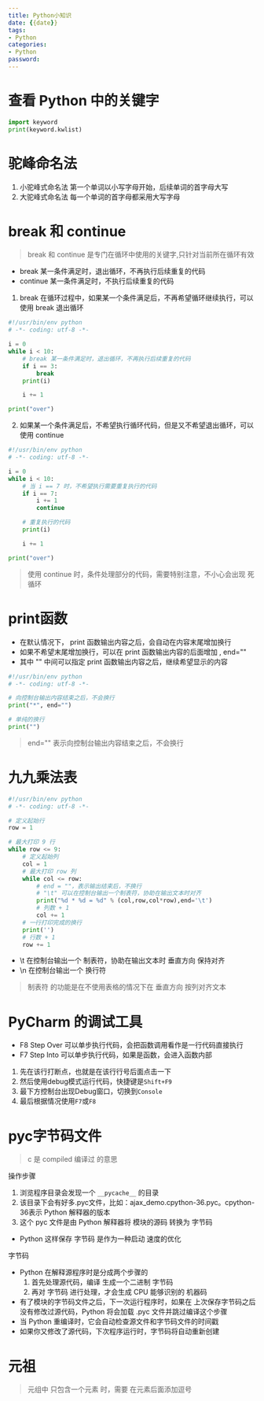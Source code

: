 ```yaml
---
title: Python小知识
date: {{date}}
tags:
- Python
categories:
- Python
password: 
---
```


# 查看 Python 中的关键字
```python
import keyword
print(keyword.kwlist)
```

# 驼峰命名法
1. 小驼峰式命名法
第一个单词以小写字母开始，后续单词的首字母大写
2. 大驼峰式命名法
每一个单词的首字母都采用大写字母

<escape><!-- more --></escape>

# break 和 continue
> break 和  continue 是专门在循环中使用的关键字,只针对当前所在循环有效

- break 某一条件满足时，退出循环，不再执行后续重复的代码
- continue 某一条件满足时，不执行后续重复的代码

1. break
在循环过程中，如果某一个条件满足后，不再希望循环继续执行，可以使用  break 退出循环
```python
#!/usr/bin/env python
# -*- coding: utf-8 -*-

i = 0
while i < 10:
    # break 某一条件满足时，退出循环，不再执行后续重复的代码
    if i == 3:
        break
    print(i)

    i += 1

print("over")
```

2. 如果某一个条件满足后，不希望执行循环代码，但是又不希望退出循环，可以使用  continue
```python
#!/usr/bin/env python
# -*- coding: utf-8 -*-

i = 0
while i < 10:
    # 当 i == 7 时，不希望执行需要重复执行的代码
    if i == 7:
        i += 1
        continue

    # 重复执行的代码
    print(i)

    i += 1

print("over")
```
> 使用  continue 时，条件处理部分的代码，需要特别注意，不小心会出现 死循环

# print函数
- 在默认情况下， print 函数输出内容之后，会自动在内容末尾增加换行
- 如果不希望末尾增加换行，可以在  print 函数输出内容的后面增加  , end=""
- 其中  "" 中间可以指定  print 函数输出内容之后，继续希望显示的内容
```python
#!/usr/bin/env python
# -*- coding: utf-8 -*-

# 向控制台输出内容结束之后，不会换行
print("*", end="")

# 单纯的换行
print("")
```
> end="" 表示向控制台输出内容结束之后，不会换行

# 九九乘法表
```python
#!/usr/bin/env python
# -*- coding: utf-8 -*-

# 定义起始行
row = 1

# 最大打印 9 行
while row <= 9:
    # 定义起始列
    col = 1
    # 最大打印 row 列
    while col <= row:
        # end = ""，表示输出结束后，不换行
        # "\t" 可以在控制台输出一个制表符，协助在输出文本时对齐
        print("%d * %d = %d" % (col,row,col*row),end='\t')
        # 列数 + 1
        col += 1
    # 一行打印完成的换行
    print('')
    # 行数 + 1
    row += 1
```
- \t 在控制台输出一个 制表符，协助在输出文本时 垂直方向 保持对齐
- \n 在控制台输出一个 换行符
> 制表符 的功能是在不使用表格的情况下在 垂直方向 按列对齐文本

# PyCharm 的调试工具
- F8 Step Over 可以单步执行代码，会把函数调用看作是一行代码直接执行
- F7 Step Into 可以单步执行代码，如果是函数，会进入函数内部
1. 先在该行打断点，也就是在该行行号后面点击一下
2. 然后使用debug模式运行代码，快捷键是`Shift+F9`
3. 最下方控制台出现Debug窗口，切换到`Console`
4. 最后根据情况使用`F7`或`F8`

# pyc字节码文件
> c 是  compiled 编译过 的意思

操作步骤
1. 浏览程序目录会发现一个 `__pycache__` 的目录
2. 该目录下会有好多.pyc文件，比如：ajax_demo.cpython-36.pyc。cpython-36表示  Python 解释器的版本
3. 这个  pyc 文件是由 Python 解释器将 模块的源码 转换为 字节码
- Python 这样保存 字节码 是作为一种启动 速度的优化

字节码
- Python 在解释源程序时是分成两个步骤的
	1. 首先处理源代码，编译 生成一个二进制 字节码
	2. 再对 字节码 进行处理，才会生成 CPU 能够识别的 机器码
- 有了模块的字节码文件之后，下一次运行程序时，如果在 上次保存字节码之后 没有修改过源代码，Python 将会加载 .pyc 文件并跳过编译这个步骤
- 当  Python 重编译时，它会自动检查源文件和字节码文件的时间戳
- 如果你又修改了源代码，下次程序运行时，字节码将自动重新创建


# 元祖
> 元组中 只包含一个元素 时，需要 在元素后面添加逗号

